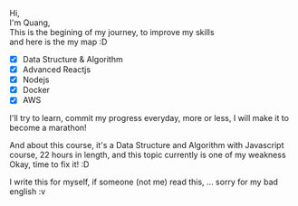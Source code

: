 Hi,  
I'm Quang,  
This is the begining of my journey, to improve my skills  
and here is the my map :D  

- [x] Data Structure & Algorithm
- [x] Advanced Reactjs
- [x] Nodejs
- [x] Docker
- [x] AWS

I'll try to learn, commit my progress everyday, more or less, I will make it to become a marathon!

And about this course, it's a Data Structure and Algorithm with Javascript course, 22 hours in length, and this topic currently is one of my weakness
Okay, time to fix it! :D


I write this for myself, if someone (not me) read this, ... sorry for my bad english :v